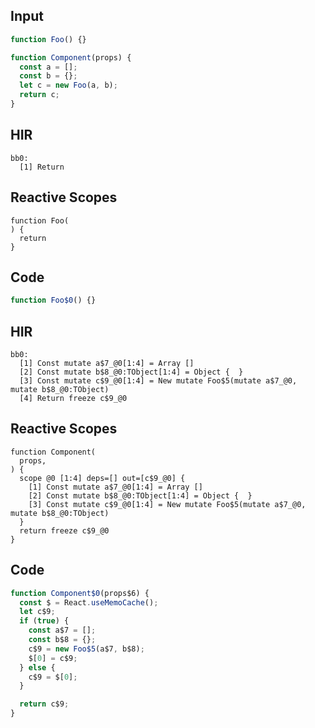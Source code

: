 
## Input

```javascript
function Foo() {}

function Component(props) {
  const a = [];
  const b = {};
  let c = new Foo(a, b);
  return c;
}

```

## HIR

```
bb0:
  [1] Return
```

## Reactive Scopes

```
function Foo(
) {
  return
}

```

## Code

```javascript
function Foo$0() {}

```
## HIR

```
bb0:
  [1] Const mutate a$7_@0[1:4] = Array []
  [2] Const mutate b$8_@0:TObject[1:4] = Object {  }
  [3] Const mutate c$9_@0[1:4] = New mutate Foo$5(mutate a$7_@0, mutate b$8_@0:TObject)
  [4] Return freeze c$9_@0
```

## Reactive Scopes

```
function Component(
  props,
) {
  scope @0 [1:4] deps=[] out=[c$9_@0] {
    [1] Const mutate a$7_@0[1:4] = Array []
    [2] Const mutate b$8_@0:TObject[1:4] = Object {  }
    [3] Const mutate c$9_@0[1:4] = New mutate Foo$5(mutate a$7_@0, mutate b$8_@0:TObject)
  }
  return freeze c$9_@0
}

```

## Code

```javascript
function Component$0(props$6) {
  const $ = React.useMemoCache();
  let c$9;
  if (true) {
    const a$7 = [];
    const b$8 = {};
    c$9 = new Foo$5(a$7, b$8);
    $[0] = c$9;
  } else {
    c$9 = $[0];
  }

  return c$9;
}

```
      